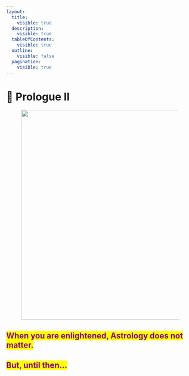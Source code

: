 ```yaml
---
layout:
  title:
    visible: true
  description:
    visible: true
  tableOfContents:
    visible: true
  outline:
    visible: false
  pagination:
    visible: true
---
```


# 🌹 Prologue II

<figure><img src="../../../.gitbook/assets/pexels-btgl-♡-10957443.jpg" alt="" width="563"><figcaption></figcaption></figure>

## <mark style="color:purple;">When you are enlightened, Astrology does not matter.</mark>&#x20;

## <mark style="color:purple;">But, until then...</mark>&#x20;
